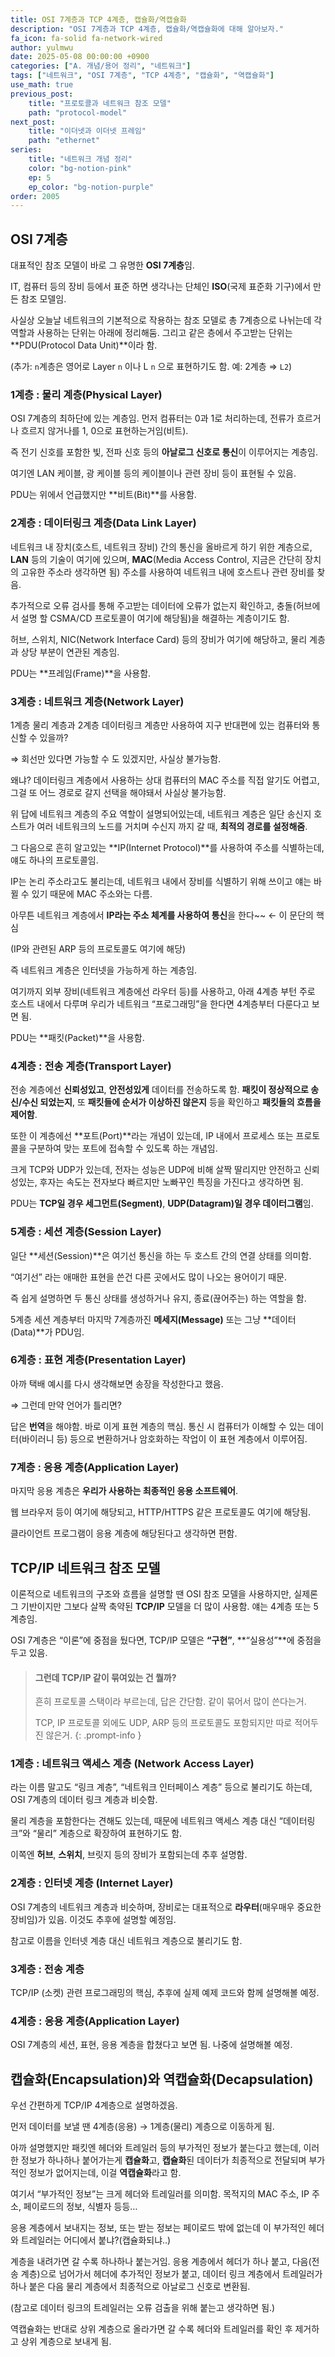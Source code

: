 ```yaml
---
title: OSI 7계층과 TCP 4계층, 캡슐화/역캡슐화
description: "OSI 7계층과 TCP 4계층, 캡슐화/역캡슐화에 대해 알아보자."
fa_icon: fa-solid fa-network-wired
author: yulmwu
date: 2025-05-08 00:00:00 +0900
categories: ["A. 개념/용어 정리", "네트워크"]
tags: ["네트워크", "OSI 7계층", "TCP 4계층", "캡슐화", "역캡슐화"]
use_math: true
previous_post: 
    title: "프로토콜과 네트워크 참조 모델"
    path: "protocol-model"
next_post: 
    title: "이더넷과 이더넷 프레임"
    path: "ethernet"
series: 
    title: "네트워크 개념 정리"
    color: "bg-notion-pink"
    ep: 5
    ep_color: "bg-notion-purple"
order: 2005
---
```


## OSI 7계층

대표적인 참조 모델이 바로 그 유명한 **OSI 7계층**임.

IT, 컴퓨터 등의 장비 등에서 표준 하면 생각나는 단체인 **ISO**(국제 표준화 기구)에서 만든 참조 모델임.

사실상 오늘날 네트워크의 기본적으로 작용하는 참조 모델로 총 7계층으로 나뉘는데 각 역할과 사용하는 단위는 아래에 정리해둠. 그리고 같은 층에서 주고받는 단위는 **PDU(Protocol Data Unit)**이라 함.

(추가: `n`계층은 영어로 Layer `n` 이나 L `n` 으로 표현하기도 함. 예: 2계층 ⇒ `L2`)

### 1계층 : 물리 계층(Physical Layer)

OSI 7계층의 최하단에 있는 계층임. 먼저 컴퓨터는 0과 1로 처리하는데, 전류가 흐르거나 흐르지 않거나를 1, 0으로 표현하는거임(비트).

즉 전기 신호를 포함한 빛, 전파 신호 등의 **아날로그 신호로 통신**이 이루어지는 계층임.

여기엔 LAN 케이블, 광 케이블 등의 케이블이나 관련 장비 등이 표현될 수 있음.

PDU는 위에서 언급했지만 **비트(Bit)**를 사용함.

### 2계층 : 데이터링크 계층(Data Link Layer)

네트워크 내 장치(호스트, 네트워크 장비) 간의 통신을 올바르게 하기 위한 계층으로, **LAN** 등의 기술이 여기에 있으며, **MAC**(Media Access Control, 지금은 간단히 장치의 고유한 주소라 생각하면 됨) 주소를 사용하여 네트워크 내에 호스트나 관련 장비를 찾음.

추가적으로 오류 검사를 통해 주고받는 데이터에 오류가 없는지 확인하고, 충돌(허브에서 설명 할 CSMA/CD 프로토콜이 여기에 해당됨)을 해결하는 계층이기도 함.

허브, 스위치, NIC(Network Interface Card) 등의 장비가 여기에 해당하고, 물리 계층과 상당 부분이 연관된 계층임.

PDU는 **프레임(Frame)**을 사용함.

### 3계층 : 네트워크 계층(Network Layer)

1계층 물리 계층과 2계층 데이터링크 계층만 사용하여 지구 반대편에 있는 컴퓨터와 통신할 수 있을까?

⇒ 회선만 있다면 가능할 수 도 있겠지만, 사실상 불가능함.

왜냐? 데이터링크 계층에서 사용하는 상대 컴퓨터의 MAC 주소를 직접 알기도 어렵고, 그걸 또 어느 경로로 갈지 선택을 해야돼서 사실상 불가능함.

위 답에 네트워크 계층의 주요 역할이 설명되어있는데, 네트워크 계층은 일단 송신지 호스트가 여러 네트워크의 노드를 거치며 수신지 까지 갈 때, **최적의 경로를 설정해줌**.

그 다음으로 흔히 알고있는 **IP(Internet Protocol)**를 사용하여 주소를 식별하는데, 얘도 하나의 프로토콜임.

IP는 논리 주소라고도 불리는데, 네트워크 내에서 장비를 식별하기 위해 쓰이고 얘는 바뀔 수 있기 때문에 MAC 주소와는 다름.

아무튼 네트워크 계층에서 **IP라는 주소 체계를 사용하여 통신**을 한다~~ ← 이 문단의 핵심

(IP와 관련된 ARP 등의 프로토콜도 여기에 해당)

즉 네트워크 계층은 인터넷을 가능하게 하는 계층임.

여기까지 외부 장비(네트워크 계층에선 라우터 등)를 사용하고, 아래 4계층 부턴 주로 호스트 내에서 다루며 우리가 네트워크 “프로그래밍”을 한다면 4계층부터 다룬다고 보면 됨.

PDU는 **패킷(Packet)**을 사용함.

### 4계층 : 전송 계층(Transport Layer)

전송 계층에선 **신뢰성있고**, **안전성있게** 데이터를 전송하도록 함. **패킷이 정상적으로 송신/수신 되었는지**, 또 **패킷들에 순서가 이상하진 않은지** 등을 확인하고 **패킷들의 흐름을 제어함**.

또한 이 계층에선 **포트(Port)**라는 개념이 있는데, IP 내에서 프로세스 또는 프로토콜을 구분하여 맞는 포트에 접속할 수 있도록 하는 개념임.

크게 TCP와 UDP가 있는데, 전자는 성능은 UDP에 비해 살짝 딸리지만 안전하고 신뢰성있는, 후자는 속도는 전자보다 빠르지만 노빠꾸인 특징을 가진다고 생각하면 됨.

PDU는 **TCP일 경우 세그먼트(Segment)**, **UDP(Datagram)일 경우 데이터그램**임.

### 5계층 : 세션 계층(Session Layer)

일단 **세션(Session)**은 여기선 통신을 하는 두 호스트 간의 연결 상태를 의미함.

“여기선” 라는 애매한 표현을 쓴건 다른 곳에서도 많이 나오는 용어이기 때문.

즉 쉽게 설명하면 두 통신 상태를 생성하거나 유지, 종료(끊어주는) 하는 역할을 함.

5계층 세션 계층부터 마지막 7계층까진 **메세지(Message)** 또는 그냥 **데이터(Data)**가 PDU임.

### 6계층 : 표현 계층(Presentation Layer)

아까 택배 예시를 다시 생각해보면 송장을 작성한다고 했음.

⇒ 그런데 만약 언어가 틀리면? 

답은 **번역**을 해야함. 바로 이게 표현 계층의 핵심. 통신 시 컴퓨터가 이해할 수 있는 데이터(바이러니 등) 등으로 변환하거나 암호화하는 작업이 이 표현 계층에서 이루어짐.

### 7계층 : 응용 계층(Application Layer)

마지막 응용 계층은 **우리가 사용하는 최종적인 응용 소프트웨어**. 

웹 브라우저 등이 여기에 해당되고, HTTP/HTTPS 같은 프로토콜도 여기에 해당됨.

클라이언트 프로그램이 응용 계층에 해당된다고 생각하면 편함.

## TCP/IP 네트워크 참조 모델

이론적으로 네트워크의 구조와 흐름을 설명할 땐 OSI 참조 모델을 사용하지만, 실제론 그 기반이지만 그보다 살짝 축약된 **TCP/IP** 모델을 더 많이 사용함. 얘는 4계층 또는 5계층임.

OSI 7계층은 “이론”에 중점을 뒀다면, TCP/IP 모델은 **“구현”**, **“실용성”**에 중점을 두고 있음.

> #### 그런데 TCP/IP 같이 묶여있는 건 뭘까?
> 
> 흔히 프로토콜 스택이라 부르는데, 답은 간단함. 같이 묶어서 많이 쓴다는거.
> 
> TCP, IP 프로토콜 외에도 UDP, ARP 등의 프로토콜도 포함되지만 따로 적어두진 않은거.
{: .prompt-info }

### 1계층 : 네트워크 액세스 계층 (Network Access Layer)

라는 이름 말고도 “링크 계층”, “네트워크 인터페이스 계층” 등으로 불리기도 하는데, OSI 7계층의 데이터 링크 계층과 비슷함.

물리 계층을 포함한다는 견해도 있는데, 때문에 네트워크 액세스 계층 대신 “데이터링크”와 “물리” 계층으로 확장하여 표현하기도 함.

이쪽엔 **허브**, **스위치**, 브릿지 등의 장비가 포함되는데 추후 설명함.

### 2계층 : 인터넷 계층 (Internet Layer)

OSI 7계층의 네트워크 계층과 비슷하며, 장비로는 대표적으로 **라우터**(매우매우 중요한 장비임)가 있음. 이것도 추후에 설명할 예정임.

참고로 이름을 인터넷 계층 대신 네트워크 계층으로 불리기도 함.

### 3계층 : 전송 계층

TCP/IP (소켓) 관련 프로그래밍의 핵심, 추후에 실제 예제 코드와 함께 설명해볼 예정.

### 4계층 : 응용 계층(Application Layer)

OSI 7계층의 세션, 표현, 응용 계층을 합쳤다고 보면 됨. 나중에 설명해볼 예정.

## 캡슐화(Encapsulation)와 역캡슐화(Decapsulation)

우선 간편하게 TCP/IP 4계층으로 설명하겠음.

먼저 데이터를 보낼 땐 4계층(응용) → 1계층(물리) 계층으로 이동하게 됨.

아까 설명했지만 패킷엔 헤더와 트레일러 등의 부가적인 정보가 붙는다고 했는데, 이러한 정보가 하나하나 붙어가는게 **캡슐화**고, **캡슐화**된 데이터가 최종적으로 전달되며 부가적인 정보가 없어지는데, 이걸 **역캡슐화**라고 함.

여기서 “부가적인 정보”는 크게 헤더와 트레일러를 의미함. 목적지의 MAC 주소, IP 주소, 페이로드의 정보, 식별자 등등…

응용 계층에서 보내지는 정보, 또는 받는 정보는 페이로드 밖에 없는데 이 부가적인 헤더와 트레일러는 어디에서 붙냐?(캡슐화되냐..)

계층을 내려가면 갈 수록 하나하나 붙는거임. 응용 계층에서 헤더가 하나 붙고, 다음(전송 계층)으로 넘어가서 헤더에 추가적인 정보가 붙고, 데이터 링크 계층에서 트레일러가 하나 붙은 다음 물리 계층에서 최종적으로 아날로그 신호로 변환됨.

(참고로 데이터 링크의 트레일러는 오류 검출을 위해 붙는고 생각하면 됨.)

역캡슐화는 반대로 상위 계층으로 올라가면 갈 수록 헤더와 트레일러를 확인 후 제거하고 상위 계층으로 보내게 됨.
